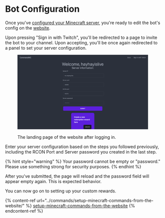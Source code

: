 # Bot Configuration

Once you've [configured your Minecraft server](server-configuration.md), you're ready to edit the bot's config on the [website](https://commandmc.hayhay.link/).&#x20;

Upon pressing "Sign in with Twitch", you'll be redirected to a page to invite the bot to your channel. Upon accepting, you'll be once again redirected to a panel to set your server configuration.

<figure><img src="../.gitbook/assets/image (5).png" alt=""><figcaption><p>The landing page of the website after logging in.</p></figcaption></figure>

Enter your server configuration based on the steps you followed previously, including the RCON Port and Server password you created in the last step.

{% hint style="warning" %}
Your password cannot be empty or "password." Please use something strong for security purposes.
{% endhint %}

After you've submitted, the page will reload and the password field will appear empty again. This is expected behavior.&#x20;

You can now go on to setting up your custom rewards.

{% content-ref url="../commands/setup-minecraft-commands-from-the-website/" %}
[setup-minecraft-commands-from-the-website](../commands/setup-minecraft-commands-from-the-website/)
{% endcontent-ref %}
